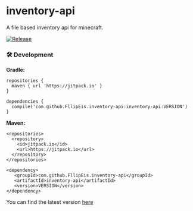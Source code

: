 # inventory-api
A file based inventory api for minecraft.

[![Release](https://jitpack.io/v/FllipEis/inventory-api.svg)](https://jitpack.io/#FllipEis/inventory-api)


### 🛠  Development

**Gradle:**

	

	repositories {  
	  maven { url 'https://jitpack.io' }  
	}

    dependencies {  
	  compile('com.github.FllipEis.inventory-api:inventory-api:VERSION')  
	}

**Maven:**

	

	
	<repositories>
	  <repository>
	    <id>jitpack.io</id>
		<url>https://jitpack.io</url>
	  </repository>
	</repositories>

	<dependency>
	   <groupId>com.github.FllipEis.inventory-api</groupId>
	   <artifactId>inventory-api</artifactId>
	   <version>VERSION</version>
	</dependency>
You can find the latest version [here](https://jitpack.io/#FllipEis/inventory-api)
